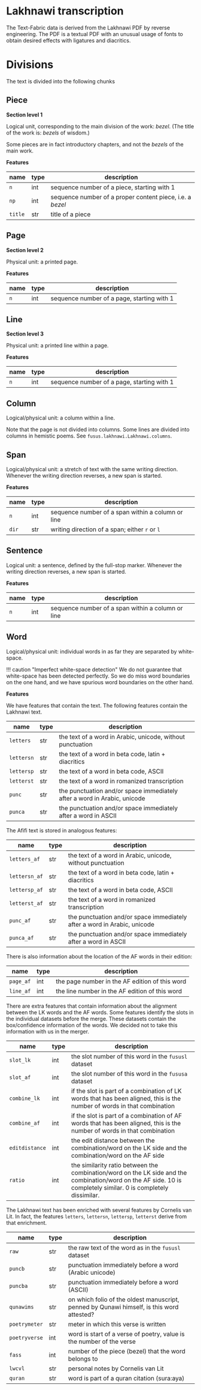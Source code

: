 # Lakhnawi transcription

The Text-Fabric data is derived from the Lakhnawi PDF by reverse engineering.
The PDF is a textual PDF with an unusual usage of fonts to obtain desired effects with
ligatures and diacritics.

# Divisions

The text is divided into the following chunks

## Piece

**Section level 1**

Logical unit, corresponding to the main division of the work: *bezel*.
(The title of the work is: *bezels* of wisdom.)

Some pieces are in fact introductory chapters, and not the *bezels* of the
main work.

**Features**

name | type | description
--- | --- | ---
`n` | int | sequence number of a piece, starting with 1
`np` | int | sequence number of a proper content piece, i.e. a *bezel*
`title` | str | title of a piece

## Page

**Section level 2**

Physical unit: a printed page.

**Features**

name | type | description
--- | --- | ---
`n` | int | sequence number of a page, starting with 1

## Line

**Section level 3**

Physical unit: a printed line within a page.

**Features**

name | type | description
--- | --- | ---
`n` | int | sequence number of a page, starting with 1

## Column

Logical/physical unit: a column within a line.

Note that the page is not divided into columns.
Some lines are divided into columns in
hemistic poems. See `fusus.lakhnawi.Lakhnawi.columns`.

## Span

Logical/physical unit: a stretch of text with the same writing direction.
Whenever the writing direction reverses, a new span is started.


**Features**

name | type | description
--- | --- | ---
`n` | int | sequence number of a span within a column or line
`dir` | str | writing direction of a span; either `r` or `l`

## Sentence

Logical unit: a sentence, defined by the full-stop marker.
Whenever the writing direction reverses, a new span is started.


**Features**

name | type | description
--- | --- | ---
`n` | int | sequence number of a span within a column or line

## Word

Logical/physical unit: individual words in as far they are separated
by white-space.

!!! caution "Imperfect white-space detection"
    We do not guarantee that white-space has been detected
    perfectly.
    So we do miss word boundaries on the one hand, and we
    have spurious word boundaries on the other hand.

**Features**

We have features that contain the text. The following features contain
the Lakhnawi text.

name | type | description
--- | --- | ---
`letters` | str | the text of a word in Arabic, unicode, without punctuation
`lettersn` | str | the text of a word in beta code, latin + diacritics
`lettersp` | str | the text of a word in beta code, ASCII
`letterst` | str | the text of a word in romanized transcription
`punc` | str | the punctuation and/or space immediately after a word in Arabic, unicode
`punca` | str | the punctuation and/or space immediately after a word in ASCII

The Afifi text is stored in analogous features:

name | type | description
--- | --- | ---
`letters_af` | str | the text of a word in Arabic, unicode, without punctuation
`lettersn_af` | str | the text of a word in beta code, latin + diacritics
`lettersp_af` | str | the text of a word in beta code, ASCII
`letterst_af` | str | the text of a word in romanized transcription
`punc_af` | str | the punctuation and/or space immediately after a word in Arabic, unicode
`punca_af` | str | the punctuation and/or space immediately after a word in ASCII

There is also information about the location of the AF words in their edition:

name | type | description
--- | --- | ---
`page_af` | int | the page number in the AF edition of this word
`line_af` | int | the line number in the AF edition of this word

There are extra features that contain information about the alignment between
the LK words and the AF words.
Some features identify the slots in the individual datasets before the merge.
These datasets contain the box/confidence information of the words.
We decided not to take this information with us in the merger.

name | type | description
--- | --- | ---
`slot_lk` | int | the slot number of this word in the `fususl` dataset
`slot_af` | int | the slot number of this word in the `fususa` dataset
`combine_lk` | int | if the slot is part of a combination of LK words that has been aligned, this is the number of words in that combination 
`combine_af` | int | if the slot is part of a combination of AF words that has been aligned, this is the number of words in that combination 
`editdistance` | int | the edit distance between the combination/word on the LK side and the combination/word on the AF side
`ratio` | int | the similarity ratio between the combination/word on the LK side and the combination/word on the AF side. 10 is completely similar. 0 is completely dissimilar.

The Lakhnawi text has been enriched with several features by Cornelis van Lit.
In fact, the features `letters`, `lettersn`, `lettersp`, `letterst` derive
from that enrichment.

name | type | description
--- | --- | ---
`raw` | str | the raw text of the word as in the `fususl` dataset
`puncb` | str | punctuation immediately before a word (Arabic unicode)
`puncba` | str | punctuation immediately before a word (ASCII)
`qunawims` | str | on which folio of the oldest manuscript, penned by Qunawi himself, is this word attested?
`poetrymeter` | str | meter in which this verse is written
`poetryverse` | int | word is start of a verse of poetry, value is the number of the verse
`fass` | int | number of the piece (bezel) that the word belongs to
`lwcvl` | str | personal notes by Cornelis van Lit
`quran` | str | word is part of a quran citation (sura:aya)
